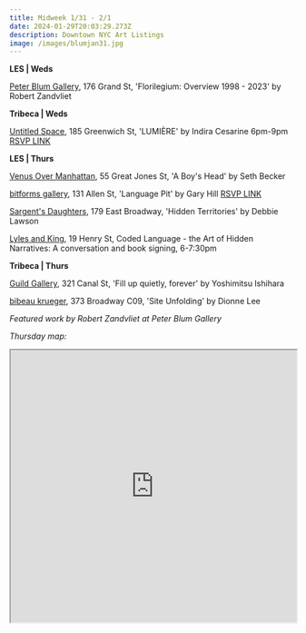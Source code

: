 ```yaml
---
title: Midweek 1/31 - 2/1
date: 2024-01-29T20:03:29.273Z
description: Downtown NYC Art Listings
image: /images/blumjan31.jpg
---
```

**L﻿ES | Weds**

[Peter Blum Gallery](https://www.peterblumgallery.com/exhibitions), 176 Grand St, 'Florilegium: Overview 1998 - 2023' by Robert Zandvliet

**T﻿ribeca | Weds**

[Untitled Space](https://untitled-space.com/), 185 Greenwich St, 'LUMIÈRE' by Indira Cesarine 6pm-9pm [RSVP LINK](https://form.jotform.com/untitledspace/lumiere-makersplace-indiracesarine)

**L﻿ES | Thurs**

[Venus Over Manhattan](https://www.venusovermanhattan.com/exhibitions/seth-becker-a-boys-head), 55 Great Jones St, 'A Boy's Head' by Seth Becker

[bitforms gallery](https://bitforms.art/), 131 Allen St, 'Language Pit' by Gary Hill [RSVP LINK](https://partiful.com/e/4z4Z8a1EudWjGetXVtef)

[Sargent's Daughters](https://www.sargentsdaughters.com/debbie-lawson-hidden-territories), 179 East Broadway, 'Hidden Territories' by Debbie Lawson

[L﻿yles and King](https://www.instagram.com/lylesandking), 19 Henry St, Coded Language - the Art of Hidden Narratives: A conversation and book signing, 6-7:30pm

**T﻿ribeca | Thurs**

[Guild Gallery](https://rwguildgalleryny.com/blogs/upcoming/yoshimitsu-ishihara), 321 Canal St, 'Fill up quietly, forever' by Yoshimitsu Ishihara

[bibeau krueger](https://bibeaukrueger.com/Dionne-Lee-Site-Unfolding), 373 Broadway C09, 'Site Unfolding' by Dionne Lee

*F﻿eatured work by Robert Zandvliet at Peter Blum Gallery*

*T﻿hursday map:*

<iframe src="https://www.google.com/maps/d/u/1/embed?mid=1x6zhGaUqnutMaP3XpuIcgM6z1y3zKgc&ehbc=2E312F" width="100%" height="480"></iframe>